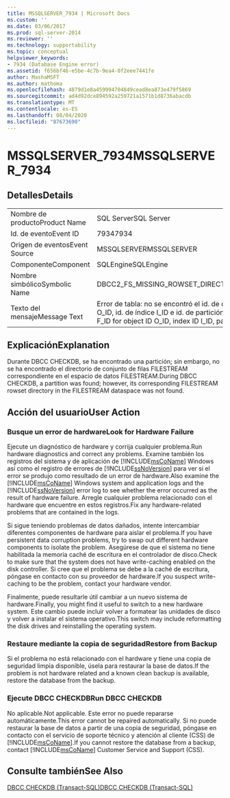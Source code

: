 ```yaml
---
title: MSSQLSERVER_7934 | Microsoft Docs
ms.custom: ''
ms.date: 03/06/2017
ms.prod: sql-server-2014
ms.reviewer: ''
ms.technology: supportability
ms.topic: conceptual
helpviewer_keywords:
- 7934 (Database Engine error)
ms.assetid: f656bf46-e5be-4c7b-9ea4-0f2eee7441fe
author: MashaMSFT
ms.author: mathoma
ms.openlocfilehash: 4879d1e8a459994704849cead8ea873e479f5869
ms.sourcegitcommit: ad4d92dce894592a259721a1571b1d8736abacdb
ms.translationtype: MT
ms.contentlocale: es-ES
ms.lasthandoff: 08/04/2020
ms.locfileid: "87673690"
---
```

# <a name="mssqlserver_7934"></a><span data-ttu-id="12e65-102">MSSQLSERVER_7934</span><span class="sxs-lookup"><span data-stu-id="12e65-102">MSSQLSERVER_7934</span></span>
    
## <a name="details"></a><span data-ttu-id="12e65-103">Detalles</span><span class="sxs-lookup"><span data-stu-id="12e65-103">Details</span></span>  
  
|||  
|-|-|  
|<span data-ttu-id="12e65-104">Nombre de producto</span><span class="sxs-lookup"><span data-stu-id="12e65-104">Product Name</span></span>|<span data-ttu-id="12e65-105">SQL Server</span><span class="sxs-lookup"><span data-stu-id="12e65-105">SQL Server</span></span>|  
|<span data-ttu-id="12e65-106">Id. de evento</span><span class="sxs-lookup"><span data-stu-id="12e65-106">Event ID</span></span>|<span data-ttu-id="12e65-107">7934</span><span class="sxs-lookup"><span data-stu-id="12e65-107">7934</span></span>|  
|<span data-ttu-id="12e65-108">Origen de eventos</span><span class="sxs-lookup"><span data-stu-id="12e65-108">Event Source</span></span>|<span data-ttu-id="12e65-109">MSSQLSERVER</span><span class="sxs-lookup"><span data-stu-id="12e65-109">MSSQLSERVER</span></span>|  
|<span data-ttu-id="12e65-110">Componente</span><span class="sxs-lookup"><span data-stu-id="12e65-110">Component</span></span>|<span data-ttu-id="12e65-111">SQLEngine</span><span class="sxs-lookup"><span data-stu-id="12e65-111">SQLEngine</span></span>|  
|<span data-ttu-id="12e65-112">Nombre simbólico</span><span class="sxs-lookup"><span data-stu-id="12e65-112">Symbolic Name</span></span>|<span data-ttu-id="12e65-113">DBCC2_FS_MISSING_ROWSET_DIRECTORY</span><span class="sxs-lookup"><span data-stu-id="12e65-113">DBCC2_FS_MISSING_ROWSET_DIRECTORY</span></span>|  
|<span data-ttu-id="12e65-114">Texto del mensaje</span><span class="sxs-lookup"><span data-stu-id="12e65-114">Message Text</span></span>|<span data-ttu-id="12e65-115">Error de tabla: no se encontró el id. de directorio FILESTREAM F_ID para el id. de objeto O_ID, id. de índice I_ID e id. de partición PN_ID.</span><span class="sxs-lookup"><span data-stu-id="12e65-115">Table error: The Filestream directory ID F_ID for object ID O_ID, index ID I_ID, partition ID PN_ID was not found.</span></span>|  
  
## <a name="explanation"></a><span data-ttu-id="12e65-116">Explicación</span><span class="sxs-lookup"><span data-stu-id="12e65-116">Explanation</span></span>  
 <span data-ttu-id="12e65-117">Durante DBCC CHECKDB, se ha encontrado una partición; sin embargo, no se ha encontrado el directorio de conjunto de filas FILESTREAM correspondiente en el espacio de datos FILESTREAM.</span><span class="sxs-lookup"><span data-stu-id="12e65-117">During DBCC CHECKDB, a partition was found; however, its corresponding FILESTREAM rowset directory in the FILESTREAM dataspace was not found.</span></span>  
  
## <a name="user-action"></a><span data-ttu-id="12e65-118">Acción del usuario</span><span class="sxs-lookup"><span data-stu-id="12e65-118">User Action</span></span>  
  
### <a name="look-for-hardware-failure"></a><span data-ttu-id="12e65-119">Busque un error de hardware</span><span class="sxs-lookup"><span data-stu-id="12e65-119">Look for Hardware Failure</span></span>  
 <span data-ttu-id="12e65-120">Ejecute un diagnóstico de hardware y corrija cualquier problema.</span><span class="sxs-lookup"><span data-stu-id="12e65-120">Run hardware diagnostics and correct any problems.</span></span> <span data-ttu-id="12e65-121">Examine también los registros del sistema y de aplicación de [!INCLUDE[msCoName](../../includes/msconame-md.md)] Windows así como el registro de errores de [!INCLUDE[ssNoVersion](../../includes/ssnoversion-md.md)] para ver si el error se produjo como resultado de un error de hardware.</span><span class="sxs-lookup"><span data-stu-id="12e65-121">Also examine the [!INCLUDE[msCoName](../../includes/msconame-md.md)] Windows system and application logs and the [!INCLUDE[ssNoVersion](../../includes/ssnoversion-md.md)] error log to see whether the error occurred as the result of hardware failure.</span></span> <span data-ttu-id="12e65-122">Arregle cualquier problema relacionado con el hardware que encuentre en estos registros.</span><span class="sxs-lookup"><span data-stu-id="12e65-122">Fix any hardware-related problems that are contained in the logs.</span></span>  
  
 <span data-ttu-id="12e65-123">Si sigue teniendo problemas de datos dañados, intente intercambiar diferentes componentes de hardware para aislar el problema.</span><span class="sxs-lookup"><span data-stu-id="12e65-123">If you have persistent data corruption problems, try to swap out different hardware components to isolate the problem.</span></span> <span data-ttu-id="12e65-124">Asegúrese de que el sistema no tiene habilitada la memoria caché de escritura en el controlador de disco.</span><span class="sxs-lookup"><span data-stu-id="12e65-124">Check to make sure that the system does not have write-caching enabled on the disk controller.</span></span> <span data-ttu-id="12e65-125">Si cree que el problema se debe a la caché de escritura, póngase en contacto con su proveedor de hardware.</span><span class="sxs-lookup"><span data-stu-id="12e65-125">If you suspect write-caching to be the problem, contact your hardware vendor.</span></span>  
  
 <span data-ttu-id="12e65-126">Finalmente, puede resultarle útil cambiar a un nuevo sistema de hardware.</span><span class="sxs-lookup"><span data-stu-id="12e65-126">Finally, you might find it useful to switch to a new hardware system.</span></span> <span data-ttu-id="12e65-127">Este cambio puede incluir volver a formatear las unidades de disco y volver a instalar el sistema operativo.</span><span class="sxs-lookup"><span data-stu-id="12e65-127">This switch may include reformatting the disk drives and reinstalling the operating system.</span></span>  
  
### <a name="restore-from-backup"></a><span data-ttu-id="12e65-128">Restaure mediante la copia de seguridad</span><span class="sxs-lookup"><span data-stu-id="12e65-128">Restore from Backup</span></span>  
 <span data-ttu-id="12e65-129">Si el problema no está relacionado con el hardware y tiene una copia de seguridad limpia disponible, úsela para restaurar la base de datos.</span><span class="sxs-lookup"><span data-stu-id="12e65-129">If the problem is not hardware related and a known clean backup is available, restore the database from the backup.</span></span>  
  
### <a name="run-dbcc-checkdb"></a><span data-ttu-id="12e65-130">Ejecute DBCC CHECKDB</span><span class="sxs-lookup"><span data-stu-id="12e65-130">Run DBCC CHECKDB</span></span>  
 <span data-ttu-id="12e65-131">No aplicable.</span><span class="sxs-lookup"><span data-stu-id="12e65-131">Not applicable.</span></span> <span data-ttu-id="12e65-132">Este error no puede repararse automáticamente.</span><span class="sxs-lookup"><span data-stu-id="12e65-132">This error cannot be repaired automatically.</span></span> <span data-ttu-id="12e65-133">Si no puede restaurar la base de datos a partir de una copia de seguridad, póngase en contacto con el servicio de soporte técnico y atención al cliente (CSS) de [!INCLUDE[msCoName](../../includes/msconame-md.md)].</span><span class="sxs-lookup"><span data-stu-id="12e65-133">If you cannot restore the database from a backup, contact [!INCLUDE[msCoName](../../includes/msconame-md.md)] Customer Service and Support (CSS).</span></span>  
  
## <a name="see-also"></a><span data-ttu-id="12e65-134">Consulte también</span><span class="sxs-lookup"><span data-stu-id="12e65-134">See Also</span></span>  
 [<span data-ttu-id="12e65-135">DBCC CHECKDB &#40;Transact-SQL&#41;</span><span class="sxs-lookup"><span data-stu-id="12e65-135">DBCC CHECKDB &#40;Transact-SQL&#41;</span></span>](/sql/t-sql/database-console-commands/dbcc-checkdb-transact-sql)  
  
  
